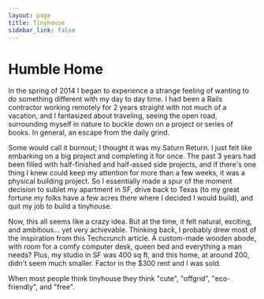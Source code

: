 ```yaml
---
layout: page
title: Tinyhouse
sidebar_link: false
---
```


# Humble Home


In the spring of 2014 I began to experience a strange feeling of wanting to do
something different with my day to day time. I had been a Rails contractor
working remotely for 2 years straight with not much of a vacation, and
I fantasized about traveling, seeing the open road, surrounding myself in
nature to buckle down on a project or series of books. In general, an escape
from the daily grind.

Some would call it burnout; I thought it was my Saturn Return. I just felt like
embarking on a big project and completing it for once. The past 3 years had
been filled with half-finished and half-assed side projects, and if there's one
thing I knew could keep my attention for more than a few weeks, it was
a physical building project. So I essentially made a spur of the moment
decision to sublet my apartment in SF, drive back to Texas (to my great fortune
my folks have a few acres there where I decided I would build), and quit my job
to build a tinyhouse.

Now, this all seems like a crazy idea. But at the time, it felt natural,
exciting, and ambitious... yet very achievable. Thinking back, I probably drew
most of the inspiration from this Techcrunch article. A custom-made wooden
abode, with room for a comfy computer desk, queen bed and everything a man
needs? Plus, my studio in SF was 400 sq ft, and this home, at around 200,
didn't seem much smaller. Factor in the $300 rent and I was sold.

When most people think tinyhouse they think "cute", "offgrid", "eco-friendly",
and "free". 


